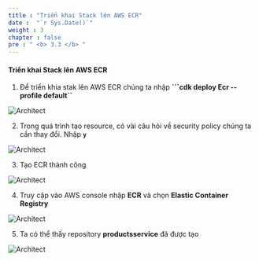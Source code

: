 ```yaml
---
title : "Triển khai Stack lên AWS ECR"
date :  "`r Sys.Date()`" 
weight : 3
chapter : false
pre : " <b> 3.3 </b> "
---
```


#### Triển khai Stack lên AWS ECR

1. Để triển khia stak lên AWS ECR chúng ta nhập **```cdk deploy Ecr --profile default``**

![Architect](/images/3/implement/01.png?featherlight=false&width=80pc)

2. Trong quá trình tạo resource, có vài câu hỏi về security policy chúng ta cần thay đổi. Nhập **``y``**

![Architect](/images/3/implement/02.png?featherlight=false&width=80pc)

3. Tạo ECR thành công

![Architect](/images/3/implement/03.png?featherlight=false&width=80pc)

4. Truy cập vào AWS console nhập **ECR** và chọn **Elastic Container Registry**


![Architect](/images/3/implement/04.png?featherlight=false&width=80pc)

5. Ta có thể thấy repository **productsservice** đã được tạo

![Architect](/images/3/implement/05.png?featherlight=false&width=80pc)

